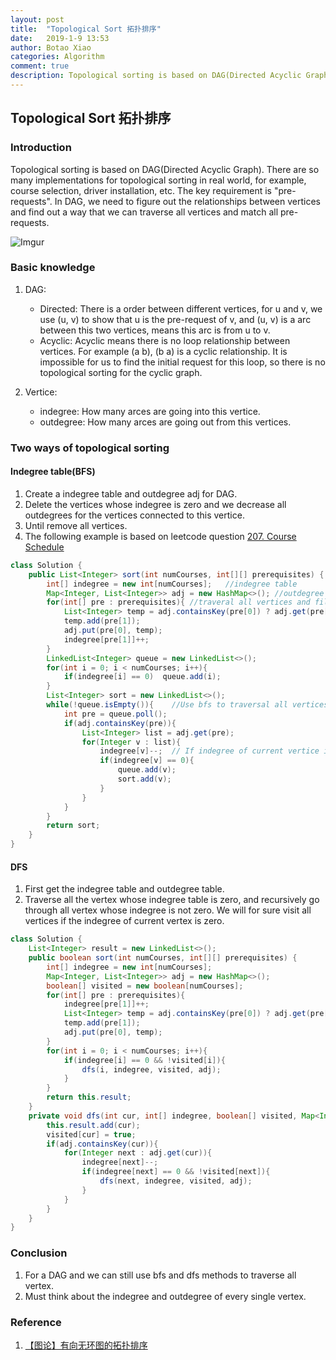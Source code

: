 ```yaml
---
layout: post
title:  "Topological Sort 拓扑排序"
date:   2019-1-9 13:53
author: Botao Xiao
categories: Algorithm
comment: true
description: Topological sorting is based on DAG(Directed Acyclic Graph). There are so many implementations for topological sorting in real world, for example, course selection, driver installation, etc. The key requirement is "pre-requests". In DAG, we need to figure out the relationships between vertices and find out a way that we can traverse all vertices and match all pre-requests.
---
```

## Topological Sort 拓扑排序

### Introduction
Topological sorting is based on DAG(Directed Acyclic Graph). There are so many implementations for topological sorting in real world, for example, course selection, driver installation, etc. The key requirement is "pre-requests". In DAG, we need to figure out the relationships between vertices and find out a way that we can traverse all vertices and match all pre-requests.

![Imgur](https://i.imgur.com/nZ0kAAD.png)

### Basic knowledge
1. DAG: 
    * Directed: There is a order between different vertices, for u and v, we use (u, v) to show that u is the pre-request of v, and (u, v) is a arc between this two vertices, means this arc is from u to v.
    * Acyclic: Acyclic means there is no loop relationship between vertices. For example (a b), (b a) is a cyclic relationship. It is impossible for us to find the initial request for this loop, so there is no topological sorting for the cyclic graph.

2. Vertice:
    * indegree: How many arces are going into this vertice.
    * outdegree: How many arces are going out from this vertices.

### Two ways of topological sorting
#### Indegree table(BFS)
1. Create a indegree table and outdegree adj for DAG.
2. Delete the vertices whose indegree is zero and we decrease all outdegrees for the vertices connected to this vertice.
3. Until remove all vertices.
4. The following example is based on leetcode question [207. Course Schedule](https://leetcode.com/problems/course-schedule/description/)

```Java
class Solution {
    public List<Integer> sort(int numCourses, int[][] prerequisites) {
        int[] indegree = new int[numCourses];   //indegree table
        Map<Integer, List<Integer>> adj = new HashMap<>(); //outdegree table
        for(int[] pre : prerequisites){ //traveral all vertices and fill the indegree table and outdegree table
            List<Integer> temp = adj.containsKey(pre[0]) ? adj.get(pre[0]) : new ArrayList<Integer>();
            temp.add(pre[1]);
            adj.put(pre[0], temp);
            indegree[pre[1]]++;
        }
        LinkedList<Integer> queue = new LinkedList<>();
        for(int i = 0; i < numCourses; i++){
            if(indegree[i] == 0)  queue.add(i);
        }
        List<Integer> sort = new LinkedList<>();
        while(!queue.isEmpty()){    //Use bfs to traversal all vertices
            int pre = queue.poll();
            if(adj.containsKey(pre)){
                List<Integer> list = adj.get(pre);
                for(Integer v : list){
                    indegree[v]--;  // If indegree of current vertice is 0, we add current vertice to the queue.
                    if(indegree[v] == 0){
                        queue.add(v);
                        sort.add(v);
                    }
                }
            }
        }
        return sort;
    }
}
```

#### DFS
1. First get the indegree table and outdegree table.
2. Traverse all the vertex whose indegree table is zero, and recursively go through all vertex whose indegree is not zero. We will for sure visit all vertices if the indegree of current vertex is zero.
```Java
class Solution {
    List<Integer> result = new LinkedList<>();
    public boolean sort(int numCourses, int[][] prerequisites) {
        int[] indegree = new int[numCourses];
        Map<Integer, List<Integer>> adj = new HashMap<>();
        boolean[] visited = new boolean[numCourses];
        for(int[] pre : prerequisites){
            indegree[pre[1]]++;
            List<Integer> temp = adj.containsKey(pre[0]) ? adj.get(pre[0]): new ArrayList<>();
            temp.add(pre[1]);
            adj.put(pre[0], temp);
        }
        for(int i = 0; i < numCourses; i++){
            if(indegree[i] == 0 && !visited[i]){
                dfs(i, indegree, visited, adj);
            }
        }
        return this.result;
    }
    private void dfs(int cur, int[] indegree, boolean[] visited, Map<Integer, List<Integer>> adj){
        this.result.add(cur);
        visited[cur] = true;
        if(adj.containsKey(cur)){
            for(Integer next : adj.get(cur)){
                indegree[next]--;
                if(indegree[next] == 0 && !visited[next]){
                    dfs(next, indegree, visited, adj);
                }
            }
        }
    }
}
```

### Conclusion
1. For a DAG and we can still use bfs and dfs methods to traverse all vertex.
2. Must think about the indegree and outdegree of every single vertex.

### Reference
1. [【图论】有向无环图的拓扑排序](https://www.cnblogs.com/en-heng/p/5085690.html)